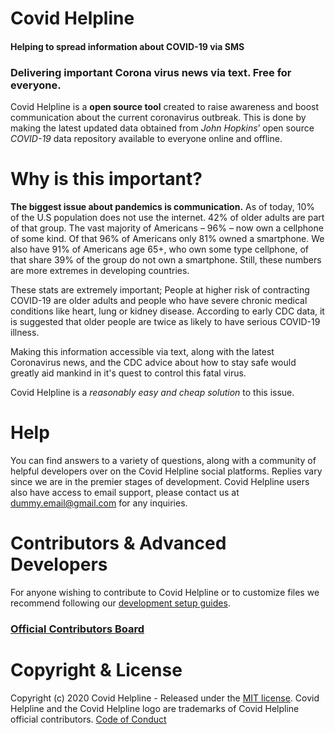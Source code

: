 # Covid Helpline
#### Helping to spread information about COVID-19 via SMS


### Delivering important Corona virus news via text. Free for everyone.
Covid Helpline is a **open source tool** created to raise awareness and boost communication about the current coronavirus outbreak. This is done by making the latest updated data obtained from *John Hopkins*’ open source  *COVID-19* data repository available to everyone online and offline.

# Why is this important?
**The biggest issue about pandemics is communication.** As of today, 10% of the U.S population does not use the internet. 42% of older adults are part of that group. The vast majority of Americans – 96% – now own a cellphone of some kind. Of that 96% of Americans only 81% owned a smartphone. We also have 91% of Americans age 65+, who own some type cellphone, of that share 39% of the group do not own a smartphone. Still, these numbers are more extremes in developing countries.

These stats are extremely important; People at higher risk of contracting COVID-19 are older adults and people who have severe chronic medical conditions like heart, lung or kidney disease. According to early CDC data, it is suggested that older people are twice as likely to have serious COVID-19 illness.

Making this information accessible via text, along with the latest Coronavirus news, and the CDC advice about how to stay safe would greatly aid mankind in it's quest to control this fatal virus.

Covid Helpline is a *reasonably easy and cheap solution* to this issue.

# Help
You can find answers to a variety of questions, along with a community of helpful developers over on the Covid Helpline social platforms. Replies vary since we are in the premier stages of development. Covid Helpline users also have access to email support, please contact us at dummy.email@gmail.com for any inquiries.

# Contributors & Advanced Developers
For anyone wishing to contribute to Covid Helpline or to customize files we recommend following our [development setup guides](https://github.com/#).


### [Official Contributors Board](https://github.com/#)

# Copyright & License
Copyright (c) 2020 Covid Helpline - Released under the [MIT license](https://github.com/#). Covid Helpline and the Covid Helpline logo are trademarks of Covid Helpline official contributors. [Code of Conduct](https://github.com/#)
